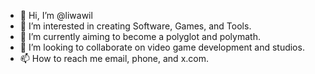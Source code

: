 - 👋 Hi, I’m @liwawil
- 👀 I’m interested in creating Software, Games, and Tools.
- 🌱 I’m currently aiming to become a polyglot and polymath.
- 💞️ I’m looking to collaborate on video game development and studios.
- 📫 How to reach me email, phone, and x.com.

<!---
liwawil/liwawil is a ✨ special ✨ repository because its `README.md` (this file) appears on your GitHub profile.
You can click the Preview link to take a look at your changes.
--->
